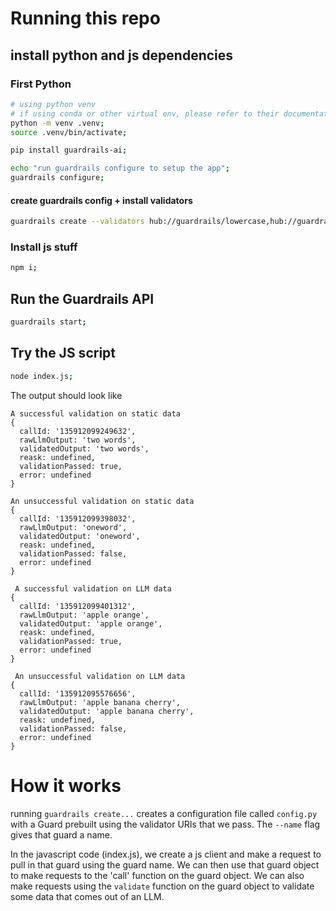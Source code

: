 # Running this repo
## install python and js dependencies

### First Python
```bash
# using python venv
# if using conda or other virtual env, please refer to their documentation
python -m venv .venv;
source .venv/bin/activate;

pip install guardrails-ai;

echo "run guardrails configure to setup the app";
guardrails configure;
```

#### create guardrails config + install validators

```bash
guardrails create --validators hub://guardrails/lowercase,hub://guardrails/two_words --name arize;
```

### Install js stuff

```bash
npm i;

```

## Run the Guardrails API
```bash
guardrails start;
```

## Try the JS script
```bash
node index.js;
```

The output should look like
```
A successful validation on static data
{
  callId: '135912099249632',
  rawLlmOutput: 'two words',
  validatedOutput: 'two words',
  reask: undefined,
  validationPassed: true,
  error: undefined
}

An unsuccessful validation on static data
{
  callId: '135912099398032',
  rawLlmOutput: 'oneword',
  validatedOutput: 'oneword',
  reask: undefined,
  validationPassed: false,
  error: undefined
}

 A successful validation on LLM data
{
  callId: '135912099401312',
  rawLlmOutput: 'apple orange',
  validatedOutput: 'apple orange',
  reask: undefined,
  validationPassed: true,
  error: undefined
}

 An unsuccessful validation on LLM data
{
  callId: '135912095576656',
  rawLlmOutput: 'apple banana cherry',
  validatedOutput: 'apple banana cherry',
  reask: undefined,
  validationPassed: false,
  error: undefined
}
```


# How it works

running `guardrails create...` creates a configuration file called `config.py` with a Guard prebuilt using the validator URIs that we pass. The `--name` flag gives that guard a name.

In the javascript code (index.js), we create a js client and make a request to pull in that guard using the guard name. We can then use that guard object to make requests to the 'call' function on the guard object. We can also make requests using the `validate` function on the guard object to validate some data that comes out of an LLM.